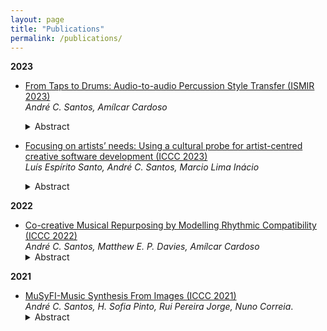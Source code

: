 ```yaml
---
layout: page
title: "Publications"
permalink: /publications/
---
```


**2023**

- [From Taps to Drums: Audio-to-audio Percussion Style Transfer (ISMIR 2023)](https://cdv.dei.uc.pt/wp-content/uploads/publications-cdv/santos2023taps.pdf)\
*André C. Santos, Amílcar Cardoso*
    <details>
    <summary>Abstract</summary>
    A common, and arguably innate, human response when listening to music is to tap one’s foot to mark the regular pulse of the beat. A more complex form of interactive synchronization occurs when listeners tap out rhythmic patterns using their fingers, hands, or even some form of improvised drumsticks.
    In this late-breaking demo, we explore this interaction by leveraging the style transfer capabilities of a neural audio synthesis model by training it on a drum dataset and feeding it tapped rhythm recordings at inference time. We also provide a concise and high-level overview of the results, which, in our assessment, not only justify further research but also establish an intriguing baseline for future investigations. Finally, we point out several future research directions.
    </details>

- [Focusing on artists’ needs: Using a cultural probe for artist-centred creative software development (ICCC 2023)](https://computationalcreativity.net/iccc23/papers/ICCC-2023_paper_38.pdf)\
*Luís Espírito Santo, André C. Santos, Marcio Lima Inácio*
    <details>
    <summary>Abstract</summary>
    One of the ultimate goals of Computational Creativity research is to make novel, better, and useful software that can be used for creative purposes. The new wave of learning-endowed generative systems has highlighted the potential of AI for creative tasks, so demand for creative software development is expected to grow significantly, which in turn entails the need for adapted software engineering techniques. We conducted interviews and used a digital cultural probe that posed as a virtual co-creative companion with unlimited capabilities to collect qualitative data on how creative fellows, from different areas and with no knowledge about generative models, would use an ideal piece of creative software. By following an Inductive Thematic Analysis, we bring forward a set of domain-agnostic patterns of how software can help in creative tasks. These themes-12 user needs and 8 contexts of use-can be used to organise functional requirements to sustain an improved usercentred development of creative tools, or might even be used as a classification framework for creativity tools and co-creative systems. Finally, we discuss the benefits and limitations of our methodology that can be repurposed for a more suited and artist-centred initial process of functional requirement gathering.
    </details>

**2022**

- [Co-creative Musical Repurposing by Modelling Rhythmic Compatibility (ICCC 2022)](https://computationalcreativity.net/iccc22/wp-content/uploads/2022/06/ANDRE%CC%81_SANTOS_DC_research_summary.pdf)\
*André C. Santos, Matthew E. P. Davies, Amílcar Cardoso*
    <details>
    <summary>Abstract</summary>
    A common, and arguably innate, human response when
    listening to music is to tap one’s foot to mark the regular
    pulse of the beat. A more complex form of interactive
    synchronization occurs when listeners tap out rhythmic
    patterns using their fingers, hands, or even some form
    of improvised drumsticks. The proposed goals of this
    research are two-fold: i) to investigate this complex, but
    under-explored, phenomenon of rhythmic engagement
    by building a computational model of rhythmic com-
    patibility; and ii) to leverage this knowledge to drive
    novel means for co-creative content repurposing via the
    layering and integration of user-tapped rhythms in a
    timbrally-consistent way with the source audio. While
    this research is predominantly computational, it will
    be approached in a multi-disciplinary fashion drawing
    upon music theory, psychology, computational creativ-
    ity, and machine learning in pursuit of musically mean-
    ingful next-generation tools for enhanced creativity and
    content personalization.
    </details>

**2021**

- [MuSyFI-Music Synthesis From Images (ICCC 2021)](https://www.researchgate.net/profile/Andre-Santos-60/publication/360791329_MuSyFI_-_Music_Synthesis_From_Images/links/628ba00339fa217031682ab9/MuSyFI-Music-Synthesis-From-Images.pdf)\
*André C. Santos, H. Sofia Pinto, Rui Pereira Jorge, Nuno Correia*.
    <details>
    <summary>Abstract</summary>
    MuSyFI is a system that tries to model an inspirational
    computational creative process. It uses images as source
    of inspiration and begins by implementing a possible
    translation between visual and musical features. Results
    of this mapping are fed to a Genetic Algorithm (GA)
    to try to better model the creative process and produce
    more interesting results. Three different musical arti-
    facts are generated: an automatic version, a co-created
    version, and a genetic version. The automatic version
    maps features from the image into musical features non-
    deterministically; the co-created version adds harmony
    lines manually composed by us to the automatic ver-
    sion; finally, the genetic version applies a genetic algo-
    rithm to a mixed population of automatic and co-created
    artifacts.
    The three versions were evaluated for six different
    images by conducting surveys. They evaluated whether
    people considered our musical artifacts music, if they
    thought the artifacts had quality, if they considered the
    artifacts ’novel’, if they liked the artifacts, and lastly if
    they were able to relate the artifacts with the image in
    which they were inspired. We gathered a total of 300
    answers and overall people answered positively to all
    questions, which confirms our approach was successful
    and worth further exploring
    </details>
